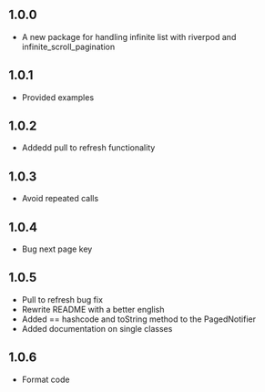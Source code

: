 ## 1.0.0

* A new package for handling infinite list with riverpod and infinite_scroll_pagination

## 1.0.1

* Provided examples

## 1.0.2

* Addedd pull to refresh functionality

## 1.0.3

* Avoid repeated calls

## 1.0.4

* Bug next page key

## 1.0.5

* Pull to refresh bug fix
* Rewrite README with a better english
* Added == hashcode and toString method to the PagedNotifier
* Added documentation on single classes

## 1.0.6

* Format code